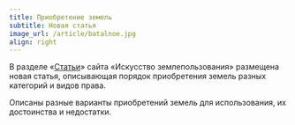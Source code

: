 ```yaml
---
title: Приобретение земель 
subtitle: Новая статья
image_url: /article/batalnoe.jpg         
align: right  
---
```


В разделе «[Статьи](https://kadinfo.ru/articles/2024-07-11-sostav/)» сайта «Искусство землепользования» размещена новая статья, описывающая порядок приобретения земель разных категорий и видов права. 



Описаны разные варианты приобретений земель для использования, их достоинства и недостатки.
